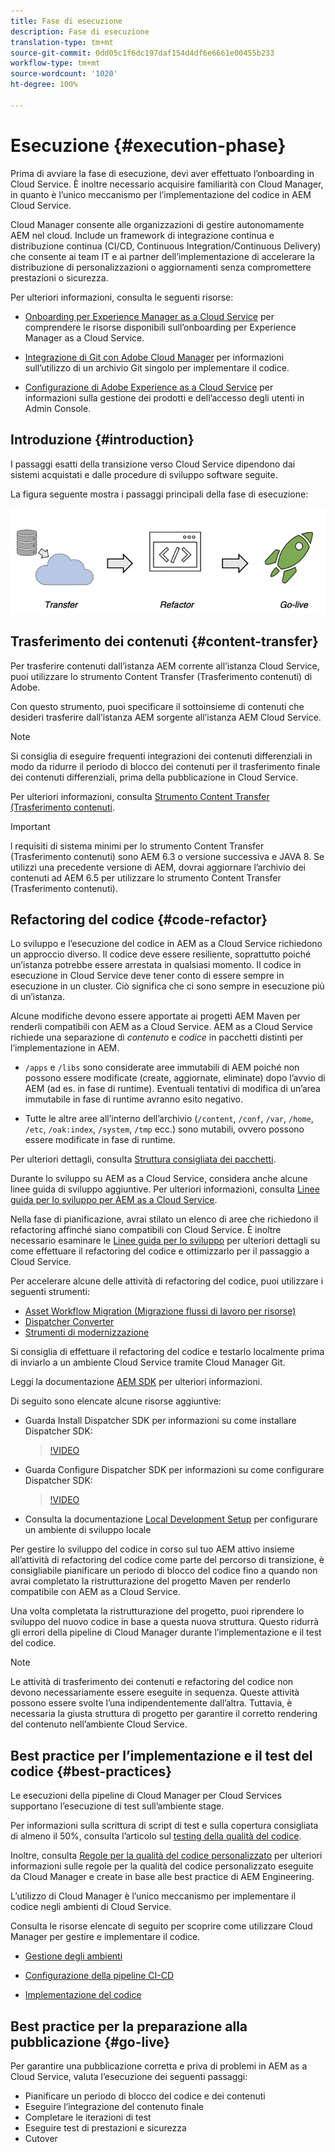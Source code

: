 ```yaml
---
title: Fase di esecuzione
description: Fase di esecuzione
translation-type: tm+mt
source-git-commit: 0dd05c1f6dc197daf154d4df6e6661e00455b233
workflow-type: tm+mt
source-wordcount: '1020'
ht-degree: 100%

---
```



# Esecuzione {#execution-phase}

Prima di avviare la fase di esecuzione, devi aver effettuato l’onboarding in Cloud Service. È inoltre necessario acquisire familiarità con Cloud Manager, in quanto è l’unico meccanismo per l’implementazione del codice in AEM Cloud Service.

Cloud Manager consente alle organizzazioni di gestire autonomamente AEM nel cloud. Include un framework di integrazione continua e distribuzione continua (CI/CD, Continuous Integration/Continuous Delivery) che consente ai team IT e ai partner dell’implementazione di accelerare la distribuzione di personalizzazioni o aggiornamenti senza compromettere prestazioni o sicurezza.

Per ulteriori informazioni, consulta le seguenti risorse:

* [Onboarding per Experience Manager as a Cloud Service](https://docs.adobe.com/content/help/it-IT/experience-manager-cloud-service/onboarding/home.html) per comprendere le risorse disponibili sull’onboarding per Experience Manager as a Cloud Service.

* [Integrazione di Git con Adobe Cloud Manager](https://docs.adobe.com/content/help/it-IT/experience-manager-cloud-service/implementing/managing-code/integrating-with-git.html) per informazioni sull’utilizzo di un archivio Git singolo per implementare il codice.

* [Configurazione di Adobe Experience as a Cloud Service](https://docs.adobe.com/content/help/it-IT/experience-manager-cloud-service/security/ims-support.html#aem-configuration) per informazioni sulla gestione dei prodotti e dell’accesso degli utenti in Admin Console.


## Introduzione {#introduction}

I passaggi esatti della transizione verso Cloud Service dipendono dai sistemi acquistati e dalle procedure di sviluppo software seguite.

La figura seguente mostra i passaggi principali della fase di esecuzione:

![immagine](/help/move-to-cloud-service/assets/exec-image1.png)

## Trasferimento dei contenuti {#content-transfer}

Per trasferire contenuti dall’istanza AEM corrente all’istanza Cloud Service, puoi utilizzare lo strumento Content Transfer (Trasferimento contenuti) di Adobe.

Con questo strumento, puoi specificare il sottoinsieme di contenuti che desideri trasferire dall’istanza AEM sorgente all’istanza AEM Cloud Service.

>[!NOTE]
>Si consiglia di eseguire frequenti integrazioni dei contenuti differenziali in modo da ridurre il periodo di blocco dei contenuti per il trasferimento finale dei contenuti differenziali, prima della pubblicazione in Cloud Service.

Per ulteriori informazioni, consulta [Strumento Content Transfer (Trasferimento contenuti](/help/move-to-cloud-service/content-transfer-tool/overview-content-transfer-tool.md).

>[!IMPORTANT]
>l requisiti di sistema minimi per lo strumento Content Transfer (Trasferimento contenuti) sono AEM 6.3 o versione successiva e JAVA 8. Se utilizzi una precedente versione di AEM, dovrai aggiornare l’archivio dei contenuti ad AEM 6.5 per utilizzare lo strumento Content Transfer (Trasferimento contenuti).

## Refactoring del codice {#code-refactor}

Lo sviluppo e l’esecuzione del codice in AEM as a Cloud Service richiedono un approccio diverso. Il codice deve essere resiliente, soprattutto poiché un’istanza potrebbe essere arrestata in qualsiasi momento. Il codice in esecuzione in Cloud Service deve tener conto di essere sempre in esecuzione in un cluster. Ciò significa che ci sono sempre in esecuzione più di un’istanza.

Alcune modifiche devono essere apportate ai progetti AEM Maven per renderli compatibili con AEM as a Cloud Service. AEM as a Cloud Service richiede una separazione di *contenuto* e *codice* in pacchetti distinti per l’implementazione in AEM.

* `/apps` e `/libs` sono considerate aree immutabili di AEM poiché non possono essere modificate (create, aggiornate, eliminate) dopo l’avvio di AEM (ad es. in fase di runtime). Eventuali tentativi di modifica di un’area immutabile in fase di runtime avranno esito negativo.

* Tutte le altre aree all’interno dell’archivio (`/content`, `/conf`, `/var`, `/home`, `/etc`, `/oak:index`, `/system`, `/tmp` ecc.) sono mutabili, ovvero possono essere modificate in fase di runtime.

Per ulteriori dettagli, consulta [Struttura consigliata dei pacchetti](https://docs.adobe.com/content/help/it-IT/experience-manager-cloud-service/implementing/developing/aem-project-content-package-structure.html#recommended-package-structure).

Durante lo sviluppo su AEM as a Cloud Service, considera anche alcune linee guida di sviluppo aggiuntive. Per ulteriori informazioni, consulta [Linee guida per lo sviluppo per AEM as a Cloud Service](https://docs.adobe.com/content/help/it-IT/experience-manager-cloud-service/implementing/developing/development-guidelines.html).

Nella fase di pianificazione, avrai stilato un elenco di aree che richiedono il refactoring affinché siano compatibili con Cloud Service. È inoltre necessario esaminare le [Linee guida per lo sviluppo](https://docs.adobe.com/content/help/it-IT/experience-manager-cloud-service/implementing/developing/development-guidelines.html) per ulteriori dettagli su come effettuare il refactoring del codice e ottimizzarlo per il passaggio a Cloud Service.

Per accelerare alcune delle attività di refactoring del codice, puoi utilizzare i seguenti strumenti:

* [Asset Workflow Migration (Migrazione flussi di lavoro per risorse) ](/help/move-to-cloud-service/moving-to-aem-assets/asset-workflow-migration-tool.md)
* [Dispatcher Converter](/help/move-to-cloud-service/refactoring-tools/dispatcher-transformation-utility-tools.md)
* [Strumenti di modernizzazione](/help/move-to-cloud-service/refactoring-tools/aem-modernization-tools.md)

Si consiglia di effettuare il refactoring del codice e testarlo localmente prima di inviarlo a un ambiente Cloud Service tramite Cloud Manager Git.

Leggi la documentazione [AEM SDK](https://docs.adobe.com/content/help/it-IT/experience-manager-cloud-service/implementing/deploying/overview.html#aem-as-a-cloud-service-sdk) per ulteriori informazioni.

Di seguito sono elencate alcune risorse aggiuntive:

* Guarda Install Dispatcher SDK per informazioni su come installare Dispatcher SDK:

   >[!VIDEO](https://video.tv.adobe.com/v/30601)

* Guarda Configure Dispatcher SDK per informazioni su come configurare Dispatcher SDK:

   >[!VIDEO](https://video.tv.adobe.com/v/30602)

* Consulta la documentazione [Local Development Setup](https://docs.adobe.com/content/help/en/experience-manager-learn/cloud-service/local-development-environment-set-up/overview.html) per configurare un ambiente di sviluppo locale


Per gestire lo sviluppo del codice in corso sul tuo AEM attivo insieme all’attività di refactoring del codice come parte del percorso di transizione, è consigliabile pianificare un periodo di blocco del codice fino a quando non avrai completato la ristrutturazione del progetto Maven per renderlo compatibile con AEM as a Cloud Service.

Una volta completata la ristrutturazione del progetto, puoi riprendere lo sviluppo del nuovo codice in base a questa nuova struttura. Questo ridurrà gli errori della pipeline di Cloud Manager durante l’implementazione e il test del codice.

>[!NOTE]
>Le attività di trasferimento dei contenuti e refactoring del codice non devono necessariamente essere eseguite in sequenza. Queste attività possono essere svolte l’una indipendentemente dall’altra. Tuttavia, è necessaria la giusta struttura di progetto per garantire il corretto rendering del contenuto nell’ambiente Cloud Service.

## Best practice per l’implementazione e il test del codice {#best-practices}

Le esecuzioni della pipeline di Cloud Manager per Cloud Services supportano l’esecuzione di test sull’ambiente stage.

Per informazioni sulla scrittura di script di test e sulla copertura consigliata di almeno il 50%, consulta l’articolo sul [testing della qualità del codice](https://docs.adobe.com/content/help/it-IT/experience-manager-cloud-service/implementing/developing/understand-test-results.html#code-quality-testing).

Inoltre, consulta [Regole per la qualità del codice personalizzato](https://docs.adobe.com/content/help/it-IT/experience-manager-cloud-service/implementing/using-cloud-manager/custom-code-quality-rules.html) per ulteriori informazioni sulle regole per la qualità del codice personalizzato eseguite da Cloud Manager e create in base alle best practice di AEM Engineering.

L’utilizzo di Cloud Manager è l’unico meccanismo per implementare il codice negli ambienti di Cloud Service.

Consulta le risorse elencate di seguito per scoprire come utilizzare Cloud Manager per gestire e implementare il codice.

* [Gestione degli ambienti](https://docs.adobe.com/content/help/it-IT/experience-manager-cloud-service/implementing/using-cloud-manager/manage-environments.html)

* [Configurazione della pipeline CI-CD](https://docs.adobe.com/content/help/it-IT/experience-manager-cloud-service/implementing/using-cloud-manager/configure-pipeline.html)

* [Implementazione del codice](https://docs.adobe.com/content/help/it-IT/experience-manager-cloud-service/implementing/using-cloud-manager/deploy-code.html)

## Best practice per la preparazione alla pubblicazione {#go-live}

Per garantire una pubblicazione corretta e priva di problemi in AEM as a Cloud Service, valuta l’esecuzione dei seguenti passaggi:

* Pianificare un periodo di blocco del codice e dei contenuti
* Eseguire l’integrazione del contenuto finale
* Completare le iterazioni di test
* Eseguire test di prestazioni e sicurezza
* Cutover
